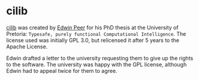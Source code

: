 # cilib

[cilib](https://github.com/ciren/cilib) was created by [Edwin Peer](https://up-za.academia.edu/EdwinPeer) for his PhD thesis at the University of Pretoria: `Typesafe, purely functional Computational Intelligence`. The license used was initially GPL 3.0, but relicensed it after 5 years to the Apache License.

Edwin drafted a letter to the university requesting them to give up the rights to the software. The university was happy with the GPL license, although Edwin had to appeal twice for them to agree.
